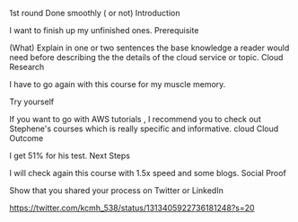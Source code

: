 1st round Done smoothly ( or not)
Introduction

I want to finish up my unfinished ones.
Prerequisite

(What) Explain in one or two sentences the base knowledge a reader would need before describing the the details of the cloud service or topic.
Cloud Research

   I have to go again with this course for my muscle memory.

Try yourself

If you want to go with AWS tutorials , I recommend you to check out Stephene's courses which is really specific and informative.
cloud Cloud Outcome

I get 51% for his test.
Next Steps

I will check again this course with 1.5x speed and some blogs.
Social Proof

Show that you shared your process on Twitter or LinkedIn

https://twitter.com/kcmh_538/status/1313405922736181248?s=20
